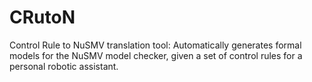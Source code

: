# CRutoN
Control Rule to NuSMV translation tool: Automatically generates formal models for the NuSMV model checker, given a set of control rules for a personal robotic assistant.
